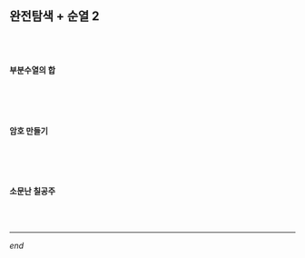 ## 완전탐색 + 순열 2

<br>

<br>

#### 부분수열의 합

```python

```

<br>

<br>

#### 암호 만들기

```python

```

<br>

<br>

#### 소문난 칠공주

```python

```

<br>

---

*end*